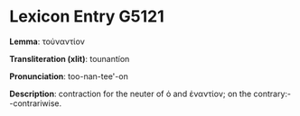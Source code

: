 # Lexicon Entry G5121

**Lemma**: τοὐναντίον

**Transliteration (xlit)**: tounantíon

**Pronunciation**: too-nan-tee'-on

**Description**:
contraction for the neuter of ὁ and ἐναντίον; on the contrary:--contrariwise.
